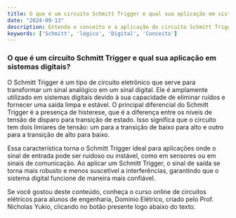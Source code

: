```yaml
---
title: O que é um circuito Schmitt Trigger e qual sua aplicação em sistemas digitais?
date: "2024-09-13"
description: Entenda o conceito e a aplicação do circuito Schmitt Trigger em sistemas digitais.
keywords: ['Schmitt', 'lógico', 'Digital', 'Conceito']
---
```


### O que é um circuito Schmitt Trigger e qual sua aplicação em sistemas digitais?

O Schmitt Trigger é um tipo de circuito eletrônico que serve para transformar um sinal analógico em um sinal digital. Ele é amplamente utilizado em sistemas digitais devido à sua capacidade de eliminar ruídos e fornecer uma saída limpa e estável. O principal diferencial do Schmitt Trigger é a presença de histerese, que é a diferença entre os níveis de tensão de disparo para transição de estado. Isso significa que o circuito tem dois limiares de tensão: um para a transição de baixo para alto e outro para a transição de alto para baixo.

Essa característica torna o Schmitt Trigger ideal para aplicações onde o sinal de entrada pode ser ruidoso ou instável, como em sensores ou em sinais de comunicação. Ao aplicar um Schmitt Trigger, o sinal de saída se torna mais robusto e menos suscetível a interferências, garantindo que o sistema digital funcione de maneira mais confiável.

Se você gostou deste conteúdo, conheça o curso online de circuitos elétricos para alunos de engenharia, Domínio Elétrico, criado pelo Prof. Nicholas Yukio, clicando no botão presente logo abaixo do texto.